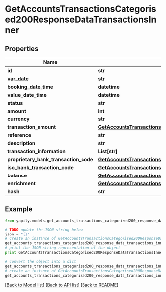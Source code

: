 # GetAccountsTransactionsCategorised200ResponseDataTransactionsInner


## Properties
Name | Type | Description | Notes
------------ | ------------- | ------------- | -------------
**id** | **str** |  | [optional] 
**var_date** | **str** |  | [optional] 
**booking_date_time** | **datetime** |  | [optional] 
**value_date_time** | **datetime** |  | [optional] 
**status** | **str** |  | [optional] 
**amount** | **int** |  | [optional] 
**currency** | **str** |  | [optional] 
**transaction_amount** | [**GetAccountsTransactionsCategorised200ResponseDataTransactionsInnerTransactionAmount**](GetAccountsTransactionsCategorised200ResponseDataTransactionsInnerTransactionAmount.md) |  | [optional] 
**reference** | **str** |  | [optional] 
**description** | **str** |  | [optional] 
**transaction_information** | **List[str]** |  | [optional] 
**proprietary_bank_transaction_code** | [**GetAccountsTransactionsCategorised200ResponseDataTransactionsInnerProprietaryBankTransactionCode**](GetAccountsTransactionsCategorised200ResponseDataTransactionsInnerProprietaryBankTransactionCode.md) |  | [optional] 
**iso_bank_transaction_code** | [**GetAccountsTransactionsCategorised200ResponseDataTransactionsInnerIsoBankTransactionCode**](GetAccountsTransactionsCategorised200ResponseDataTransactionsInnerIsoBankTransactionCode.md) |  | [optional] 
**balance** | [**GetAccountsTransactionsCategorised200ResponseDataTransactionsInnerBalance**](GetAccountsTransactionsCategorised200ResponseDataTransactionsInnerBalance.md) |  | [optional] 
**enrichment** | [**GetAccountsTransactionsCategorised200ResponseDataTransactionsInnerEnrichment**](GetAccountsTransactionsCategorised200ResponseDataTransactionsInnerEnrichment.md) |  | [optional] 
**hash** | **str** |  | [optional] 

## Example

```python
from yapily.models.get_accounts_transactions_categorised200_response_data_transactions_inner import GetAccountsTransactionsCategorised200ResponseDataTransactionsInner

# TODO update the JSON string below
json = "{}"
# create an instance of GetAccountsTransactionsCategorised200ResponseDataTransactionsInner from a JSON string
get_accounts_transactions_categorised200_response_data_transactions_inner_instance = GetAccountsTransactionsCategorised200ResponseDataTransactionsInner.from_json(json)
# print the JSON string representation of the object
print GetAccountsTransactionsCategorised200ResponseDataTransactionsInner.to_json()

# convert the object into a dict
get_accounts_transactions_categorised200_response_data_transactions_inner_dict = get_accounts_transactions_categorised200_response_data_transactions_inner_instance.to_dict()
# create an instance of GetAccountsTransactionsCategorised200ResponseDataTransactionsInner from a dict
get_accounts_transactions_categorised200_response_data_transactions_inner_from_dict = GetAccountsTransactionsCategorised200ResponseDataTransactionsInner.from_dict(get_accounts_transactions_categorised200_response_data_transactions_inner_dict)
```
[[Back to Model list]](../README.md#documentation-for-models) [[Back to API list]](../README.md#documentation-for-api-endpoints) [[Back to README]](../README.md)


